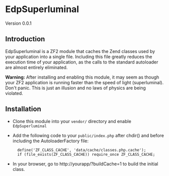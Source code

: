 EdpSuperluminal
===============
Version 0.0.1

Introduction
------------
EdpSuperluminal is a ZF2 module that caches the Zend classes used by your
application into a single file. Including this file greatly reduces the
execution time of your application, as the calls to the standard autoloader are
almost entirely eliminated.

**Warning:** After installing and enabling this module, it may seem as though
your ZF2 application is running faster than the speed of light (superluminal).
Don't panic. This is just an illusion and no laws of physics are being violated.


Installation
------------

- Clone this module into your `vendor/` directory and enable `EdpSuperluminal`
- Add the following code to your `public/index.php` after chdir() and before including the AutoloaderFactory file:

        define('ZF_CLASS_CACHE', 'data/cache/classes.php.cache');
        if (file_exists(ZF_CLASS_CACHE)) require_once ZF_CLASS_CACHE;

- In your browser, go to http://yourapp/?buildCache=1 to build the initial
  class.
